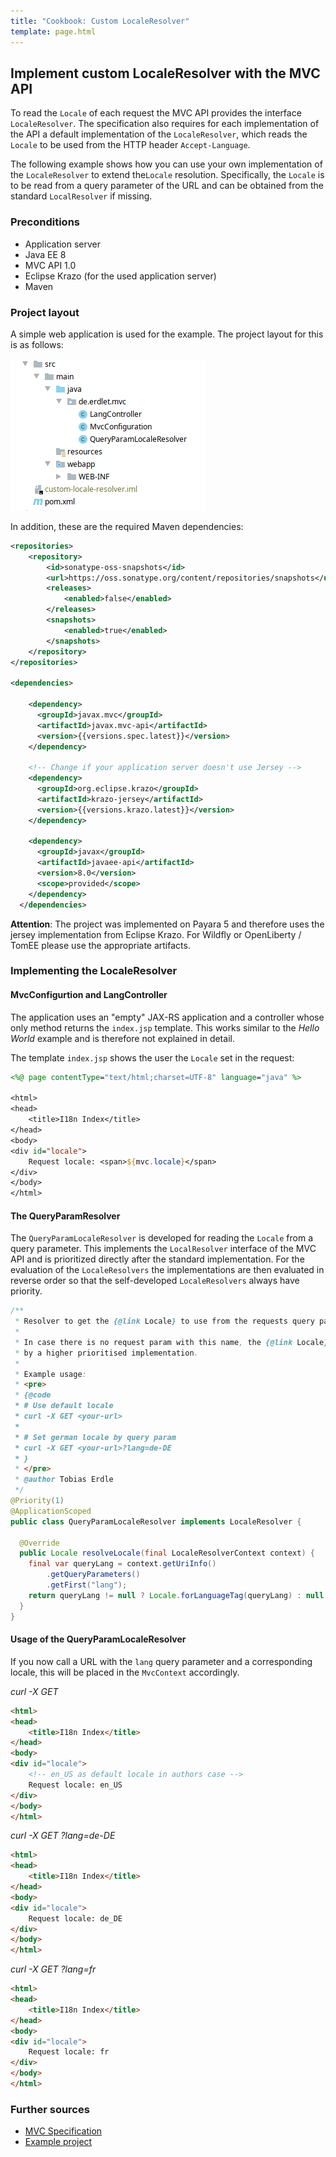 ```yaml
---
title: "Cookbook: Custom LocaleResolver"
template: page.html
---
```


## Implement custom LocaleResolver with the MVC API
To read the `Locale` of each request the MVC API provides the interface `LocaleResolver`. The specification also requires for each implementation of the API a default implementation of the `LocaleResolver`, which reads the `Locale` to be used from the HTTP header `Accept-Language`.

The following example shows how you can use your own implementation of the `LocaleResolver` to extend the`Locale` resolution. Specifically, the `Locale` is to be read from a query parameter of the URL and can be obtained from the standard `LocalResolver` if missing.

### Preconditions
- Application server
- Java EE 8
- MVC API 1.0
- Eclipse Krazo (for the used application server)
- Maven

### Project layout
A simple web application is used for the example. The project layout for this is as follows:

![Project layout](../../img/cookbook/custom-localeresolver/project_structure.png)

In addition, these are the required Maven dependencies:

```xml
<repositories>
    <repository>
        <id>sonatype-oss-snapshots</id>
        <url>https://oss.sonatype.org/content/repositories/snapshots</url>
        <releases>
            <enabled>false</enabled>
        </releases>
        <snapshots>
            <enabled>true</enabled>
        </snapshots>
    </repository>
</repositories>

<dependencies>

    <dependency>
      <groupId>javax.mvc</groupId>
      <artifactId>javax.mvc-api</artifactId>
      <version>{{versions.spec.latest}}</version>
    </dependency>

    <!-- Change if your application server doesn't use Jersey -->
    <dependency>
      <groupId>org.eclipse.krazo</groupId>
      <artifactId>krazo-jersey</artifactId>
      <version>{{versions.krazo.latest}}</version>
    </dependency>

    <dependency>
      <groupId>javax</groupId>
      <artifactId>javaee-api</artifactId>
      <version>8.0</version>
      <scope>provided</scope>
    </dependency>
  </dependencies>
```

**Attention**: The project was implemented on Payara 5 and therefore uses the jersey implementation
from Eclipse Krazo. For Wildfly or OpenLiberty / TomEE please use the appropriate artifacts.

### Implementing the LocaleResolver
#### MvcConfigurtion and LangController
The application uses an "empty" JAX-RS application and a controller whose only method returns the `index.jsp` template. This works similar to the *Hello World* example and is therefore not explained in detail.

The template `index.jsp` shows the user the `Locale` set in the request:

```jsp
<%@ page contentType="text/html;charset=UTF-8" language="java" %>

<html>
<head>
    <title>I18n Index</title>
</head>
<body>
<div id="locale">
    Request locale: <span>${mvc.locale}</span>
</div>
</body>
</html>

```

#### The QueryParamResolver
The `QueryParamLocaleResolver` is developed for reading the `Locale` from a query parameter. This implements the
`LocalResolver` interface of the MVC API and is prioritized directly after the standard implementation. For the evaluation of the `LocaleResolvers` the
implementations are then evaluated in reverse order so that the self-developed `LocaleResolvers` always have priority. 

```java
/**
 * Resolver to get the {@link Locale} to use from the requests query param <i>lang</i>.
 *
 * In case there is no request param with this name, the {@link Locale} will be resolved
 * by a higher prioritised implementation.
 *
 * Example usage:
 * <pre>
 * {@code
 * # Use default locale
 * curl -X GET <your-url>
 *
 * # Set german locale by query param
 * curl -X GET <your-url>?lang=de-DE
 * }
 * </pre>
 * @author Tobias Erdle
 */
@Priority(1)
@ApplicationScoped
public class QueryParamLocaleResolver implements LocaleResolver {

  @Override
  public Locale resolveLocale(final LocaleResolverContext context) {
    final var queryLang = context.getUriInfo()
        .getQueryParameters()
        .getFirst("lang");
    return queryLang != null ? Locale.forLanguageTag(queryLang) : null;
  }
}
```
#### Usage of the QueryParamLocaleResolver
If you now call a URL with the `lang` query parameter and a corresponding locale, this will be placed in the `MvcContext` accordingly.

*curl -X GET <your-url>*
```html
<html>
<head>
    <title>I18n Index</title>
</head>
<body>
<div id="locale">
    <!-- en_US as default locale in authors case -->
    Request locale: en_US
</div>
</body>
</html>

```

*curl -X GET <your-url>?lang=de-DE*
```html
<html>
<head>
    <title>I18n Index</title>
</head>
<body>
<div id="locale">
    Request locale: de_DE
</div>
</body>
</html>

```

*curl -X GET <your-url>?lang=fr*
```html
<html>
<head>
    <title>I18n Index</title>
</head>
<body>
<div id="locale">
    Request locale: fr
</div>
</body>
</html>

```

### Further sources
- [MVC Specification](https://oss.sonatype.org/service/local/repositories/snapshots/content/javax/mvc/javax.mvc-api/1.0-SNAPSHOT/javax.mvc-api-1.0-20190530.105420-89-spec.pdf)
- [Example project](https://github.com/erdlet/mvc-international-example/tree/master/custom-locale-resolver)